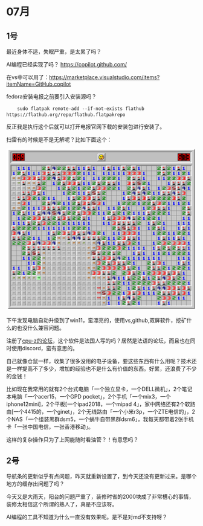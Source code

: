 # 07月

## 1号
最近身体不适，失眠严重，是太累了吗？

AI编程已经实现了吗？ https://copilot.github.com/ 

在vs中可以用了：https://marketplace.visualstudio.com/items?itemName=GitHub.copilot

fedora安装电报之前要引入安装源吗？

        sudo flatpak remote-add --if-not-exists flathub https://flathub.org/repo/flathub.flatpakrepo

反正我是执行这个后就可以打开电报官网下载的安装包进行安装了。

扫雷有的时候是不是无解呢？比如下面这个：

![扫雷遇到难题了](./img/mine748609235.png)

下午发现电脑自动升级到了win11，蛮漂亮的，使用vs,github,双屏软件，挖矿什么的也没什么兼容问题。

注册了[cpu-z的论坛](https://forum.canardpc.com/index.php)，这个软件是法国人写的吗？居然是法语的论坛，而且也在同时使用discord，蛮有意思的。

自己就像仓鼠一样，收集了很多没用的电子设备，要这些东西有什么用呢？技术还是一样提高不了多少，增加的经验也不是什么有价值的东西。好累，还浪费了不少的金钱！

比如现在我常用的就有2个台式电脑「一个独立显卡，一个DELL微机」，2个笔记本电脑「一个acer15，一个GPD pocket」，2个手机「一个mix3，一个iphone12mini]，2个平板[一个ipad2018，一个mipad 4」，家中网络还有2个软路由[一个4415的，一个ginet」，2个无线路由「一个小米r3p，一个ZTE电信的」，2个NAS「一个组装黑群dsm5，一个蜗牛自带黑群dsm6」，我每天都带着2张手机卡「一张中国电信，一张香港移动」。

这样的复杂操作只为了上网能随时看油管？！有意思吗？

## 2号
导航条的更新似乎有点问题，昨天就重新设置了，到今天还没有更新过来。是哪个地方的缓存出问题了吗？

今天又是大雨天，阳台的问题严重了，装修时省的2000块成了非常槽心的事情，装修太相信这个所谓的熟人了，真是不应该呀。

AI编程的工具不知道为什么一直没有效果呢。是不是对md不支持呀？